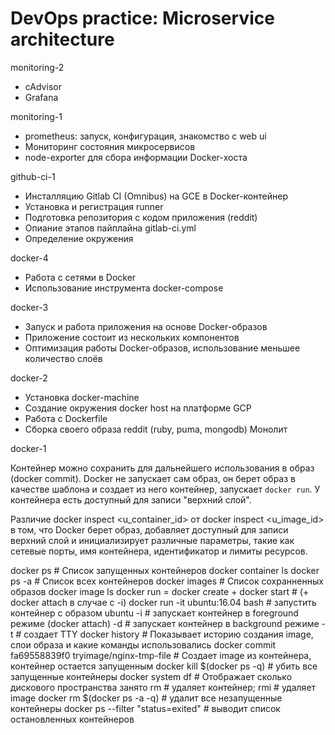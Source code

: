 # DevOps practice: Microservice architecture
monitoring-2

- cAdvisor
- Grafana


monitoring-1

- prometheus: запуск, конфигурация, знакомство с web ui
- Мониторинг состояния микросервисов
- node-exporter для сбора информации Docker-хоста

github-ci-1

- Инсталляцию Gitlab CI (Omnibus) на GCE в Docker-контейнер
- Установка и регистрация runner
- Подготовка репозитория с кодом приложения (reddit)
- Опиание этапов пайплайна gitlab-ci.yml
- Определение окружения


docker-4

- Работа с сетями в Docker
- Использование инструмента docker-compose


docker-3

- Запуск и работа приложения на основе Docker-образов
- Приложение состоит из нескольких компонентов
- Оптимизация работы Docker-образов, использование меньшее количество слоёв 


docker-2

- Установка docker-machine 
- Создание окружения docker host на платформе GCP
- Работа с Dockerfile
- Сборка своего образа reddit (ruby, puma, mongodb) Монолит 


docker-1

Контейнер можно сохранить для дальнейшего использования в образ (docker commit).
Docker не запускает сам образ, он берет образ в качестве шаблона и создает из него контейнер, запускает `docker run`.
У контейнера есть доступный для записи "верхний слой".

Различие docker inspect <u_container_id> от docker inspect <u_image_id> в том, что
Docker берет образ, добавляет доступный для записи верхний слой и инициализирует различные параметры, такие как
сетевые порты, имя контейнера, идентификатор и лимиты ресурсов.

docker ps # Список запущенных контейнеров
docker container ls
docker ps -a # Список всех контейнеров
docker images # Список сохранненных образов
docker image ls
docker run = docker create + docker start # (+ docker attach в случае с -i)
docker run -it ubuntu:16.04 bash # запустить контейнер с образом ubuntu
-i # запускает контейнер в foreground режиме (docker attach)
-d # запускает контейнер в background режиме
-t # создает TTY
docker history # Показывает историю создания image, слои образа и какие команды использовались
docker commit fa69558839f0 tryimage/nginx-tmp-file # Создает image из контейнера, контейнер остается запущенным
docker kill $(docker ps -q) # убить все запущенные контейнеры
docker system df # Отображает сколько дискового пространства занято
rm # удаляет контейнер; rmi # удаляет image
docker rm $(docker ps -a -q) # удалит все незапущенные контейнеры
docker ps --filter "status=exited" # выводит список остановленных контейнеров
